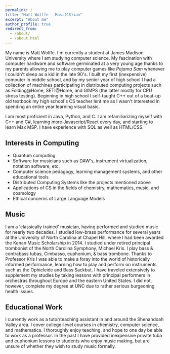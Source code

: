 ```yaml
---
permalink: /
title: "Matt Wolffe - Musi(CS)ian"
excerpt: "About me"
author_profile: true
redirect_from: 
  - /about/
  - /about.html
---
```


<style>
  a {
    text-decoration: none !important;
  }

  a:hover {
    text-decoration: none !important;
    text-shadow: 4px 4px 8px;
  }
</style>


My name is Matt Wolffe. I'm currently a student at James Madison University where I am studying computer science.
My fascination with computer hardware and software germinated at a very young age thanks to my parents allowing me to play computer games like <em>Pajama Sam</em> whenever I couldn't sleep as a kid in the late 90's.
I built my first (inexpensive) computer in middle school, and by my senior year of high school I had a collection of machines participating in distributed computing projects such as
[Folding@Home](https://foldingathome.org/?lng=en), [SETI@Home](https://setiathome.berkeley.edu/), and [GIMPS](https://www.mersenne.org/) (the latter mostly for CPU stress testing).
Beginning in high school I self-taught C++ out of a beat-up old textbook my high school's CS teacher lent me as I wasn't interested in spending an entire year learning visual basic.

I am most proficient in Java, Python, and C. I am refamiliarizing myself with C++ and C#, learning more Javascript/React every day, and starting to learn Max MSP. I have experience with SQL as well as HTML/CSS. 

Interests in Computing
------
<ul>
    <li>Quantum computing</li>
    <li>Software for musicians such as DAW's, instrument virtualization, notation software, etc.</li>
    <li>Computer science pedagogy, learning management systems, and other educational tools</li>
    <li>Distributed Computing Systems like the projects mentioned above</li>
    <li>Applications of CS in the fields of chemistry, mathematics, music, and cosmology</li>
    <li>Ethical concerns of Large Language Models</li>
</ul>

Music
------
I am a 'classically trained' musician, having performed and studied music for nearly two decades. I studied low-brass performance for several years at the University of North Carolina at Chapel Hill, where I had been awarded the Kenan Music Scholarship in 2014. 
I studied under retired principal trombonist of the North Carolina Symphony, Michael Kris. I play bass & contrabass tubas, [Cimbasso](https://cso.org/experience/article/3130/whats-a-cimbasso), euphonium, & bass trombone. 
Thanks to Professor Kris I was able to make a foray into the world of historically informed performance, learning how to play and perform on instruments such as the [Ophicleide](http://www.contrabass.com/pages/ophicleide.html) and [Bass Sackbut](https://caslabs.case.edu/medren/renaissance-instruments/sackbut-renaissance/). I have traveled extensively to supplement my studies by taking lessons with principal performers in orchestras throughout Europe and the eastern United States. I did not, however, complete my degree at UNC due to rather serious burgeoning health issues.

Educational Work
------
I currently work as a tutor/teaching assistant in and around the Shenandoah Valley area. I cover college-level courses in chemistry, computer science, and mathematics. I thoroughly enjoy teaching, and hope to one day be able to work as a professor.
In the past I have provided inexpensive private tuba and euphonium lessons to students who enjoy music making, but are unsure of whether they wish to study music formally.

<!-- Create content & metadata
------
For site content, there is one markdown file for each type of content, which are stored in directories like _publications, _talks, _posts, _teaching, or _pages. For example, each talk is a markdown file in the [_talks directory](https://github.com/academicpages/academicpages.github.io/tree/master/_talks). At the top of each markdown file is structured data in YAML about the talk, which the theme will parse to do lots of cool stuff. The same structured data about a talk is used to generate the list of talks on the [Talks page](https://academicpages.github.io/talks), each [individual page](https://academicpages.github.io/talks/2012-03-01-talk-1) for specific talks, the talks section for the [CV page](https://academicpages.github.io/cv), and the [map of places you've given a talk](https://academicpages.github.io/talkmap.html) (if you run this [python file](https://github.com/academicpages/academicpages.github.io/blob/master/talkmap.py) or [Jupyter notebook](https://github.com/academicpages/academicpages.github.io/blob/master/talkmap.ipynb), which creates the HTML for the map based on the contents of the _talks directory).

**Markdown generator**

I have also created [a set of Jupyter notebooks](https://github.com/academicpages/academicpages.github.io/tree/master/markdown_generator
) that converts a CSV containing structured data about talks or presentations into individual markdown files that will be properly formatted for the academicpages template. The sample CSVs in that directory are the ones I used to create my own personal website at stuartgeiger.com. My usual workflow is that I keep a spreadsheet of my publications and talks, then run the code in these notebooks to generate the markdown files, then commit and push them to the GitHub repository.

How to edit your site's GitHub repository
------
Many people use a git client to create files on their local computer and then push them to GitHub's servers. If you are not familiar with git, you can directly edit these configuration and markdown files directly in the github.com interface. Navigate to a file (like [this one](https://github.com/academicpages/academicpages.github.io/blob/master/_talks/2012-03-01-talk-1.md) and click the pencil icon in the top right of the content preview (to the right of the "Raw | Blame | History" buttons). You can delete a file by clicking the trashcan icon to the right of the pencil icon. You can also create new files or upload files by navigating to a directory and clicking the "Create new file" or "Upload files" buttons. 

Example: editing a markdown file for a talk
![Editing a markdown file for a talk](/images/editing-talk.png)

For more info
------
More info about configuring academicpages can be found in [the guide](https://academicpages.github.io/markdown/). The [guides for the Minimal Mistakes theme](https://mmistakes.github.io/minimal-mistakes/docs/configuration/) (which this theme was forked from) might also be helpful. -->
